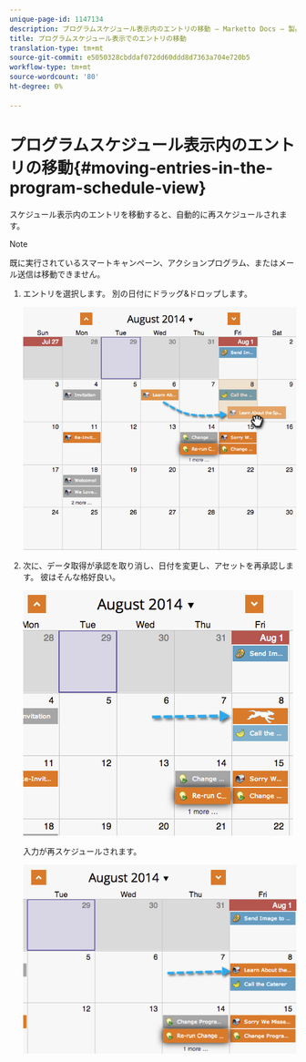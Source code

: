 ```yaml
---
unique-page-id: 1147134
description: プログラムスケジュール表示内のエントリの移動 — Marketto Docs — 製品ドキュメント
title: プログラムスケジュール表示でのエントリの移動
translation-type: tm+mt
source-git-commit: e5050328cbddaf072dd60ddd8d7363a704e720b5
workflow-type: tm+mt
source-wordcount: '80'
ht-degree: 0%

---
```



# プログラムスケジュール表示内のエントリの移動{#moving-entries-in-the-program-schedule-view}

スケジュール表示内のエントリを移動すると、自動的に再スケジュールされます。

>[!NOTE]
>
>既に実行されているスマートキャンペーン、アクションプログラム、またはメール送信は移動できません。

1. エントリを選択します。 別の日付にドラッグ&amp;ドロップします。

   ![](assets/image2014-9-18-17-3a47-3a23.png)

1. 次に、データ取得が承認を取り消し、日付を変更し、アセットを再承認します。 彼はそんな格好良い。

   ![](assets/image2014-9-18-17-3a47-3a35.png)

   入力が再スケジュールされます。

   ![](assets/image2014-9-18-17-3a49-3a19.png)
